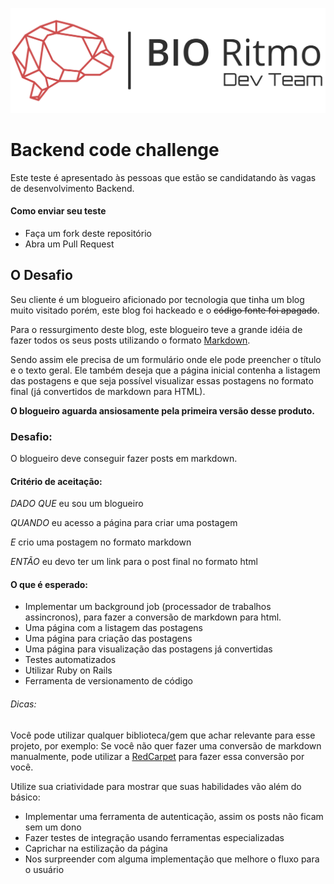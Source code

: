![Bio Ritmo / Smart Fit](https://github.com/bioritmo/front-end-code-challenge/blob/master/biodevteam-2018.png)

# Backend code challenge

Este teste é apresentado às pessoas que estão se candidatando às vagas de desenvolvimento Backend.

#### Como enviar seu teste

* Faça um fork deste repositório
* Abra um Pull Request

## O Desafio

Seu cliente é um blogueiro aficionado por tecnologia que tinha um blog muito visitado porém, este blog foi hackeado e o ~~código fonte foi apagado~~.


Para o ressurgimento deste blog, este blogueiro teve a grande idéia de fazer todos os seus posts utilizando o formato [Markdown](https://github.com/adam-p/markdown-here/wiki/Markdown-Cheatsheet).

Sendo assim ele precisa de um formulário onde ele pode preencher o título e o texto geral. Ele também deseja que a página inicial contenha a listagem das postagens e que seja possível visualizar essas postagens no formato final (já convertidos de markdown para HTML).

**O blogueiro aguarda ansiosamente pela primeira versão desse produto.**

### Desafio:
O blogueiro deve conseguir fazer posts em markdown.

#### Critério de aceitação:
_DADO QUE_ eu sou um blogueiro

_QUANDO_ eu acesso a página para criar uma postagem

_E_ crio uma postagem no formato markdown

_ENTÃO_ eu devo ter um link para o post final no formato html

#### O que é esperado:
- Implementar um background job (processador de trabalhos assincronos), para fazer a conversão de markdown para html.
- Uma página com a listagem das postagens
- Uma página para criação das postagens
- Uma página para visualização das postagens já convertidas
- Testes automatizados
- Utilizar Ruby on Rails
- Ferramenta de versionamento de código

###### Dicas:
Você pode utilizar qualquer biblioteca/gem que achar relevante para esse projeto, por exemplo: Se você não quer fazer uma conversão de markdown manualmente, pode utilizar a [RedCarpet](https://github.com/vmg/redcarpet) para fazer essa conversão por você.

Utilize sua criatividade para mostrar que suas habilidades vão além do básico:
- Implementar uma ferramenta de autenticação, assim os posts não ficam sem um dono
- Fazer testes de integração usando ferramentas especializadas
- Caprichar na estilização da página
- Nos surpreender com alguma implementação que melhore o fluxo para o usuário
